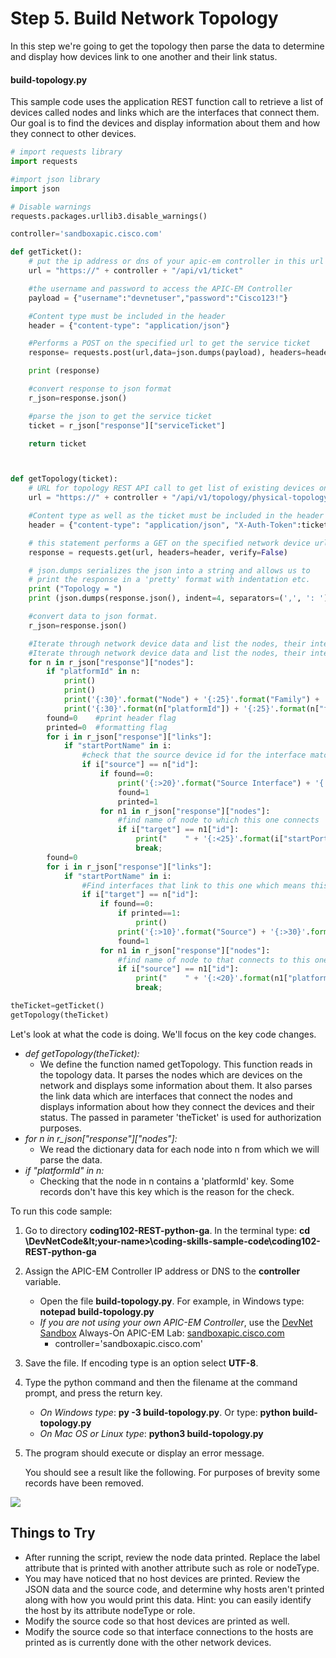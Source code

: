 # Step 5. Build Network Topology

In this step we're going to get the topology then parse the data to determine and display how devices link to one another and their link status.


#### build-topology.py
This sample code uses the application REST function call to retrieve a list of devices called nodes and links which are the interfaces that connect them. Our goal is to find the devices and display information about them and how they connect to other devices.


```python
# import requests library
import requests

#import json library
import json

# Disable warnings
requests.packages.urllib3.disable_warnings()

controller='sandboxapic.cisco.com'

def getTicket():
	# put the ip address or dns of your apic-em controller in this url
	url = "https://" + controller + "/api/v1/ticket"

	#the username and password to access the APIC-EM Controller
	payload = {"username":"devnetuser","password":"Cisco123!"}

	#Content type must be included in the header
	header = {"content-type": "application/json"}

	#Performs a POST on the specified url to get the service ticket
	response= requests.post(url,data=json.dumps(payload), headers=header, verify=False)

	print (response)

	#convert response to json format
	r_json=response.json()

	#parse the json to get the service ticket
	ticket = r_json["response"]["serviceTicket"]

	return ticket



def getTopology(ticket):
	# URL for topology REST API call to get list of existing devices on the network, and build topology
	url = "https://" + controller + "/api/v1/topology/physical-topology"

	#Content type as well as the ticket must be included in the header
	header = {"content-type": "application/json", "X-Auth-Token":ticket}

	# this statement performs a GET on the specified network device url
	response = requests.get(url, headers=header, verify=False)

	# json.dumps serializes the json into a string and allows us to
	# print the response in a 'pretty' format with indentation etc.
	print ("Topology = ")
	print (json.dumps(response.json(), indent=4, separators=(',', ': ')))

	#convert data to json format.
	r_json=response.json()

	#Iterate through network device data and list the nodes, their interfaces, status and to what they connect
	#Iterate through network device data and list the nodes, their interfaces, status and to what they connect
	for n in r_json["response"]["nodes"]:
		if "platformId" in n:
			print()
			print()
			print('{:30}'.format("Node") + '{:25}'.format("Family") + '{:20}'.format("Label")+ "Management IP")
			print('{:30}'.format(n["platformId"]) + '{:25}'.format(n["family"]) + '{:20}'.format(n["label"]) + n["ip"])		
		found=0    #print header flag
		printed=0  #formatting flag
		for i in r_json["response"]["links"]:
			if "startPortName" in i:
				#check that the source device id for the interface matches the node id.  Means interface originated from this device.
				if i["source"] == n["id"]:
					if found==0:
						print('{:>20}'.format("Source Interface") + '{:>15}'.format("Target") +'{:>28}'.format("Target Interface") + '{:>15}'.format("Status") )
						found=1
						printed=1					
					for n1 in r_json["response"]["nodes"]:
						#find name of node to which this one connects
						if i["target"] == n1["id"]:
							print("    " + '{:<25}'.format(i["startPortName"]) + '{:<18}'.format(n1["platformId"]) + '{:<25}'.format(i["endPortName"]) + '{:<9}'.format(i["linkStatus"]) )							
							break;
		found=0		
		for i in r_json["response"]["links"]:
			if "startPortName" in i:
				#Find interfaces that link to this one which means this node is the target.
				if i["target"] == n["id"]:
					if found==0:
						if printed==1:
							print()
						print('{:>10}'.format("Source") + '{:>30}'.format("Source Interface") + '{:>25}'.format("Target Interface") + '{:>13}'.format("Status"))
						found=1					
					for n1 in r_json["response"]["nodes"]:
						#find name of node to that connects to this one
						if i["source"] == n1["id"]:							
							print("    " + '{:<20}'.format(n1["platformId"]) + '{:<25}'.format(i["startPortName"]) + '{:<23}'.format(i["endPortName"]) + '{:<8}'.format(i["linkStatus"]))
							break;

theTicket=getTicket()
getTopology(theTicket)
```

Let's look at what the code is doing.  We'll focus on the key code changes.
* *def getTopology(theTicket):*
    * We define the function named getTopology.  This function reads in the topology data.  It parses the nodes which are devices on the network and displays some information about them.  It also parses the link data which are interfaces that connect the nodes and displays information about how they connect the devices and their status. The passed in parameter 'theTicket' is used for authorization purposes.
* *for n in r_json["response"]["nodes"]:*
    * We read the dictionary data for each node into n from which we will parse the data.
* *if "platformId" in n:*
    * Checking that the node in n contains a 'platformId' key.  Some records don't have this key which is the reason for the check.


To run this code sample:
1. Go to directory **coding102-REST-python-ga**.  In the terminal type:
    **cd \DevNetCode\&lt;your-name&gt;\coding-skills-sample-code\coding102-REST-python-ga**
2. Assign the APIC-EM Controller IP address or DNS to the **controller** variable.
    * Open the file **build-topology.py**.  For example, in Windows type: **notepad build-topology.py**
    * *If you are not using your own APIC-EM Controller*, use the [DevNet Sandbox](https://developer.cisco.com/site/devnet/sandbox/) Always-On APIC-EM Lab: [sandboxapic.cisco.com](https://sandboxapic.cisco.com)
        * controller='sandboxapic.cisco.com'
3. Save the file. If encoding type is an option select **UTF-8**.
4. Type the python command and then the filename at the command prompt, and press the return key.
    * *On Windows type*: **py -3 build-topology.py**.  Or type: **python build-topology.py**
    * *On Mac OS or Linux type*: **python3 build-topology.py**
5. The program should execute or display an error message.

    You should see a result like the following.  For purposes of brevity some records have been removed.

![](/posts/files/coding-102-rest-python-ga/assets/images/build-topology.png)


## Things to Try
* After running the script, review the node data printed. Replace the label attribute that is printed with another attribute such as role or nodeType.
* You may have noticed that no host devices are printed.  Review the JSON data and the source code, and determine why hosts aren't printed along with how you would print this data. Hint: you can easily identify the host by its attribute nodeType or role.
* Modify the source code so that host devices are printed as well.
* Modify the source code so that interface connections to the hosts are printed as is currently done with the other network devices.

